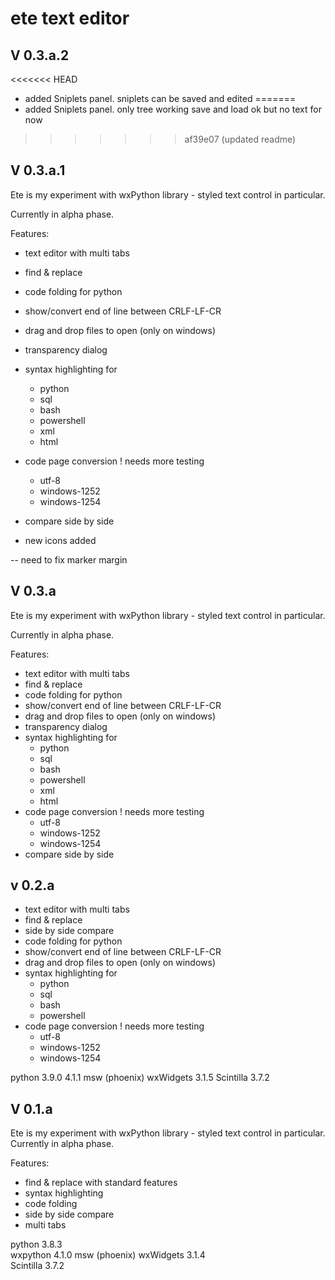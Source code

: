 # ete text editor 

## V 0.3.a.2

<<<<<<< HEAD
* added Sniplets panel. sniplets can be saved and edited
=======
* added Sniplets panel. only tree working save and load ok but no text for now
>>>>>>> af39e07 (updated readme)

## V 0.3.a.1

Ete is my experiment with wxPython library - styled text control in particular.

Currently in alpha phase.  

Features:

* text editor with multi tabs 
* find & replace
* code folding for python 
* show/convert end of line between CRLF-LF-CR
* drag and drop files to open (only on windows)
* transparency dialog
* syntax highlighting for 
  * python
  * sql
  * bash
  * powershell
  * xml
  * html
* code page conversion ! needs more testing
  * utf-8
  * windows-1252
  * windows-1254
* compare side by side

* new icons added

-- need to fix marker margin 

## V 0.3.a

Ete is my experiment with wxPython library - styled text control in particular.

Currently in alpha phase.  

Features:

* text editor with multi tabs 
* find & replace
* code folding for python 
* show/convert end of line between CRLF-LF-CR
* drag and drop files to open (only on windows)
* transparency dialog
* syntax highlighting for 
  * python
  * sql
  * bash
  * powershell
  * xml
  * html
* code page conversion ! needs more testing
  * utf-8
  * windows-1252
  * windows-1254
* compare side by side

## v 0.2.a
* text editor with multi tabs 
* find & replace
* side by side compare
* code folding for python
* show/convert end of line between CRLF-LF-CR
* drag and drop files to open (only on windows)
* syntax highlighting for 
    * python
    * sql
    * bash
    * powershell
* code page conversion ! needs more testing
  * utf-8
  * windows-1252
  * windows-1254
  
python 3.9.0
4.1.1 msw (phoenix) wxWidgets 3.1.5
Scintilla 3.7.2

##  V 0.1.a

Ete is my experiment with wxPython library - styled text control in particular.
Currently in alpha phase.  

Features:

* find & replace with standard features
* syntax highlighting
* code folding
* side by side compare
* multi tabs

python 3.8.3\
wxpython 4.1.0 msw (phoenix) wxWidgets 3.1.4\
Scintilla 3.7.2